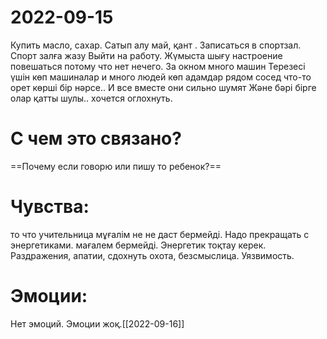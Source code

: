 
# 2022-09-15
Купить масло, сахар. Сатып алу май, қант .
Записаться в спортзал. Спорт залға жазу
Выйти на работу. Жүмыста шығу
настроение повешаться потому что нет нечего.
За окном много машин Терезесі үшін көп машиналар и много людей көп адамдар рядом сосед что-то орет көрші бір нәрсе.. И все вместе они сильно шумят Және бәрі бірге олар қатты шулы.. хочется оглохнуть.
# С чем это связано?
==Почему если говорю или пишу то ребенок?==

# Чувства:
то что учительница мұғалім не не даст бермейді. Надо прекращать с энергетиками. мағалем бермейді. Энергетик тоқтау керек. Раздражения, апатии, сдохнуть охота, безсмыслица. Уязвимость.
# Эмоции:
Нет эмоций. Эмоции жоқ.[[2022-09-16]]